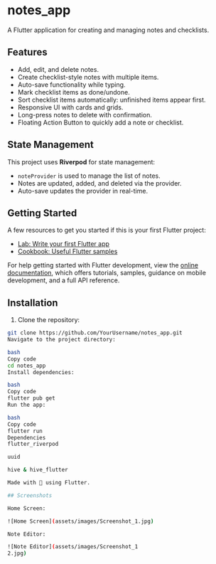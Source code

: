 # notes_app

A Flutter application for creating and managing notes and checklists.

## Features

- Add, edit, and delete notes.
- Create checklist-style notes with multiple items.
- Auto-save functionality while typing.
- Mark checklist items as done/undone.
- Sort checklist items automatically: unfinished items appear first.
- Responsive UI with cards and grids.
- Long-press notes to delete with confirmation.
- Floating Action Button to quickly add a note or checklist.

## State Management

This project uses **Riverpod** for state management:

- `noteProvider` is used to manage the list of notes.
- Notes are updated, added, and deleted via the provider.
- Auto-save updates the provider in real-time.

## Getting Started

A few resources to get you started if this is your first Flutter project:

- [Lab: Write your first Flutter app](https://docs.flutter.dev/get-started/codelab)
- [Cookbook: Useful Flutter samples](https://docs.flutter.dev/cookbook)

For help getting started with Flutter development, view the
[online documentation](https://docs.flutter.dev/), which offers tutorials, samples, guidance on mobile development, and a full API reference.

## Installation

1. Clone the repository:

```bash
git clone https://github.com/YourUsername/notes_app.git
Navigate to the project directory:

bash
Copy code
cd notes_app
Install dependencies:

bash
Copy code
flutter pub get
Run the app:

bash
Copy code
flutter run
Dependencies
flutter_riverpod

uuid

hive & hive_flutter

Made with 💜 using Flutter.

## Screenshots

Home Screen:

![Home Screen](assets/images/Screenshot_1.jpg)

Note Editor:

![Note Editor](assets/images/Screenshot_1
2.jpg)
